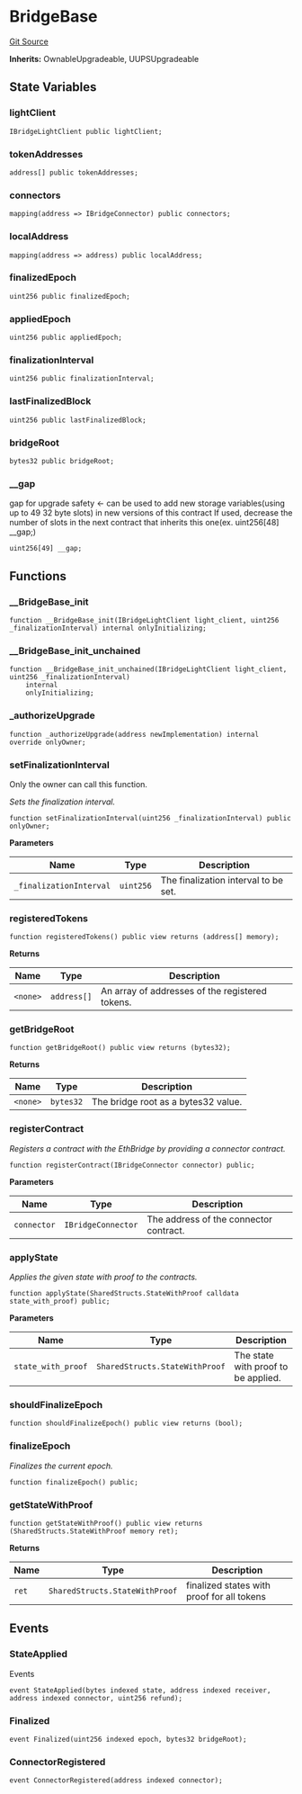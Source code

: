# BridgeBase
[Git Source](https://github.com-VargaElod23/Taraxa-project/bridge/blob/996f61a29d91a8326c805bfdad924088129ae1a7/src/lib/BridgeBase.sol)

**Inherits:**
OwnableUpgradeable, UUPSUpgradeable


## State Variables
### lightClient

```solidity
IBridgeLightClient public lightClient;
```


### tokenAddresses

```solidity
address[] public tokenAddresses;
```


### connectors

```solidity
mapping(address => IBridgeConnector) public connectors;
```


### localAddress

```solidity
mapping(address => address) public localAddress;
```


### finalizedEpoch

```solidity
uint256 public finalizedEpoch;
```


### appliedEpoch

```solidity
uint256 public appliedEpoch;
```


### finalizationInterval

```solidity
uint256 public finalizationInterval;
```


### lastFinalizedBlock

```solidity
uint256 public lastFinalizedBlock;
```


### bridgeRoot

```solidity
bytes32 public bridgeRoot;
```


### __gap
gap for upgrade safety <- can be used to add new storage variables(using up to 49  32 byte slots) in new versions of this contract
If used, decrease the number of slots in the next contract that inherits this one(ex. uint256[48] __gap;)


```solidity
uint256[49] __gap;
```


## Functions
### __BridgeBase_init


```solidity
function __BridgeBase_init(IBridgeLightClient light_client, uint256 _finalizationInterval) internal onlyInitializing;
```

### __BridgeBase_init_unchained


```solidity
function __BridgeBase_init_unchained(IBridgeLightClient light_client, uint256 _finalizationInterval)
    internal
    onlyInitializing;
```

### _authorizeUpgrade


```solidity
function _authorizeUpgrade(address newImplementation) internal override onlyOwner;
```

### setFinalizationInterval

Only the owner can call this function.

*Sets the finalization interval.*


```solidity
function setFinalizationInterval(uint256 _finalizationInterval) public onlyOwner;
```
**Parameters**

|Name|Type|Description|
|----|----|-----------|
|`_finalizationInterval`|`uint256`|The finalization interval to be set.|


### registeredTokens


```solidity
function registeredTokens() public view returns (address[] memory);
```
**Returns**

|Name|Type|Description|
|----|----|-----------|
|`<none>`|`address[]`|An array of addresses of the registered tokens.|


### getBridgeRoot


```solidity
function getBridgeRoot() public view returns (bytes32);
```
**Returns**

|Name|Type|Description|
|----|----|-----------|
|`<none>`|`bytes32`|The bridge root as a bytes32 value.|


### registerContract

*Registers a contract with the EthBridge by providing a connector contract.*


```solidity
function registerContract(IBridgeConnector connector) public;
```
**Parameters**

|Name|Type|Description|
|----|----|-----------|
|`connector`|`IBridgeConnector`|The address of the connector contract.|


### applyState

*Applies the given state with proof to the contracts.*


```solidity
function applyState(SharedStructs.StateWithProof calldata state_with_proof) public;
```
**Parameters**

|Name|Type|Description|
|----|----|-----------|
|`state_with_proof`|`SharedStructs.StateWithProof`|The state with proof to be applied.|


### shouldFinalizeEpoch


```solidity
function shouldFinalizeEpoch() public view returns (bool);
```

### finalizeEpoch

*Finalizes the current epoch.*


```solidity
function finalizeEpoch() public;
```

### getStateWithProof


```solidity
function getStateWithProof() public view returns (SharedStructs.StateWithProof memory ret);
```
**Returns**

|Name|Type|Description|
|----|----|-----------|
|`ret`|`SharedStructs.StateWithProof`|finalized states with proof for all tokens|


## Events
### StateApplied
Events


```solidity
event StateApplied(bytes indexed state, address indexed receiver, address indexed connector, uint256 refund);
```

### Finalized

```solidity
event Finalized(uint256 indexed epoch, bytes32 bridgeRoot);
```

### ConnectorRegistered

```solidity
event ConnectorRegistered(address indexed connector);
```

